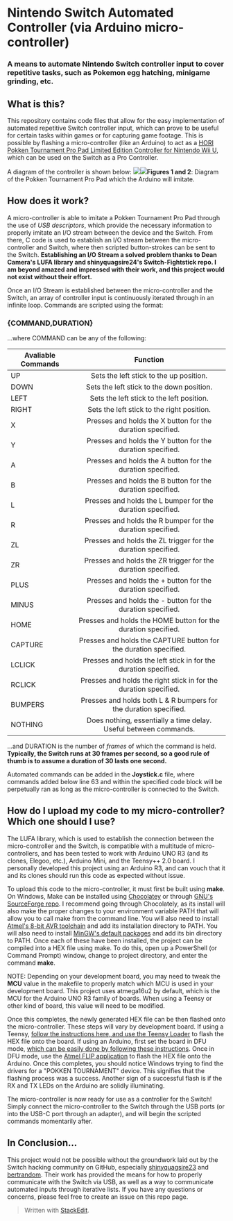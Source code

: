 # Nintendo Switch Automated Controller (via Arduino micro-controller)

### A means to automate Nintendo Switch controller input to cover repetitive tasks, such as Pokemon egg hatching, minigame grinding, etc.

## What is this?
This repository contains code files that allow for the easy implementation of automated repetitive Switch controller input, which can prove to be useful for certain tasks within games or for capturing game footage. This is possible by flashing a micro-controller (like an Arduino) to act as a [HORI Pokken Tournament Pro Pad Limited Edition Controller for Nintendo Wii U](https://www.amazon.com/Pokken-Tournament-Limited-Controller-Nintendo-u/dp/B019QB4SL0?SubscriptionId=AKIAILSHYYTFIVPWUY6Q&tag=duckduckgo-ffab-20&linkCode=xm2&camp=2025&creative=165953&creativeASIN=B019QB4SL0), which can be used on the Switch as a Pro Controller.

A diagram of the controller is shown below:
![](https://i.imgur.com/9bfJWKZ.png)![](https://i.imgur.com/eo5tIKw.png)**Figures 1 and 2**: Diagram of the Pokken Tournament Pro Pad which the Arduino will imitate.

## How does it work?
A micro-controller is able to imitate a Pokken Tournament Pro Pad through the use of *USB descriptors*, which provide the necessary information to properly imitate an I/O stream between the device and the Switch. From there, C code is used to establish an I/O stream between the micro-controller and Switch, where then scripted button-strokes can be sent to the Switch. **Establishing an I/O Stream a solved problem thanks to Dean Camera's LUFA library and shinyquagsire24's Switch-Fightstick repo. I am beyond amazed and impressed with their work, and this project would not exist without their effort.**

Once an I/O Stream is established between the micro-controller and the Switch, an array of controller input is continuously iterated through in an infinite loop. Commands are scripted using the format:
### {COMMAND,DURATION}
...where COMMAND can be any of the following:

| Avaliable Commands        | Function
| ------------- |:-------------:|
| UP		| Sets the left stick to the up position.
| DOWN		| Sets the left stick to the down position.
| LEFT		| Sets the left stick to the left position.
| RIGHT		| Sets the left stick to the right position.
| X		| Presses and holds the X button for the duration specified.
| Y		| Presses and holds the Y button for the duration specified.
| A		| Presses and holds the A button for the duration specified.
| B		| Presses and holds the B button for the duration specified.
| L		| Presses and holds the L bumper for the duration specified.
| R		| Presses and holds the R bumper for the duration specified.
| ZL		| Presses and holds the ZL trigger for the duration specified.
| ZR		| Presses and holds the ZR trigger for the duration specified.
| PLUS		| Presses and holds the + button for the duration specified.
| MINUS		| Presses and holds the - button for the duration specified.
| HOME		| Presses and holds the HOME button for the duration specified.
| CAPTURE	| Presses and holds the CAPTURE button for the duration specified.
| LCLICK	| Presses and holds the left stick in for the duration specified.
| RCLICK	| Presses and holds the right stick in for the duration specified.
| BUMPERS	| Presses and holds both L & R bumpers for the duration specified.
| NOTHING	| Does nothing, essentially a time delay. Useful between commands.

...and DURATION is the number of *frames* of which the command is held. **Typically, the Switch runs at 30 frames per second, so a good rule of thumb is to assume a duration of 30 lasts one second.**

Automated commands can be added in the **Joystick.c** file, where commands added below line 63 and within the specified code block will be perpetually ran as long as the micro-controller is connected to the Switch.

## How do I upload my code to my micro-controller? Which one should I use?
The LUFA library, which is used to establish the connection between the micro-controller and the Switch, is compatible with a multitude of micro-controllers, and has been tested to work with Arduino UNO R3 (and its clones, Elegoo, etc.), Arduino Mini, and the Teensy++ 2.0 board. I personally developed this project using an Arduino R3, and can vouch that it and its clones should run this code as expected without issue.

To upload this code to the micro-controller, it must first be built using **make**. On Windows, Make can be installed using [Chocolatey](https://chocolatey.org/) or through [GNU's SourceForge repo](http://gnuwin32.sourceforge.net/packages/make.htm). I recommend going through Chocolately, as its install will also make the proper changes to your environment variable PATH that will allow you to call make from the command line. You will also need to install [Atmel's 8-bit AVR toolchain](https://www.microchip.com/mplab/avr-support/avr-and-arm-toolchains-c-compilers) and add its installation directory to PATH. You will also need to install [MinGW's default packages](https://osdn.net/projects/mingw/releases/) and add its bin directory to PATH. Once each of these have been installed, the project can be compiled into a HEX file using make. To do this, open up a PowerShell (or Command Prompt) window, change to project directory, and enter the command **make**. 

NOTE: Depending on your development board, you may need to tweak the **MCU** value in the makefile to properly match which MCU is used in your development board. This project uses atmega16u2 by default, which is the MCU for the Arduino UNO R3 family of boards. When using a Teensy or other kind of board, this value will need to be modified. 

Once this completes, the newly generated HEX file can be then flashed onto the micro-controller. These steps will vary by development board. If using a Teensy, [follow the instructions here, and use the Teensy Loader](https://www.pjrc.com/teensy/loader.html) to flash the HEX file onto the board. If using an Arduino, first set the board in DFU mode, [which can be easily done by following these instructions](https://www.arduino.cc/en/Hacking/DFUProgramming8U2). Once in DFU mode, use the [Atmel FLIP application](https://www.microchip.com/developmenttools/ProductDetails/flip) to flash the HEX file onto the Arduino. Once this completes, you should notice Windows trying to find the drivers for a "POKKEN TOURNAMENT" device. This signifies that the flashing process was a success. Another sign of a successful flash is if the RX and TX LEDs on the Arduino are solidly illuminating. 

The micro-controller is now ready for use as a controller for the Switch! Simply connect the micro-controller to the Switch through the USB ports (or into the USB-C port through an adapter), and will begin the scripted commands momentarily after.

## In Conclusion...
This project would not be possible without the groundwork laid out by the Switch hacking community on GitHub, especially [shinyquagsire23](https://github.com/shinyquagsire23/Switch-Fightstick) and [bertrandom](https://github.com/bertrandom/snowball-thrower). Their work has provided the means for how to properly communicate with the Switch via USB, as well as a way to communicate automated inputs through iterative lists. If you have any questions or concerns, please feel free to create an issue on this repo page.




> Written with [StackEdit](https://stackedit.io/).
